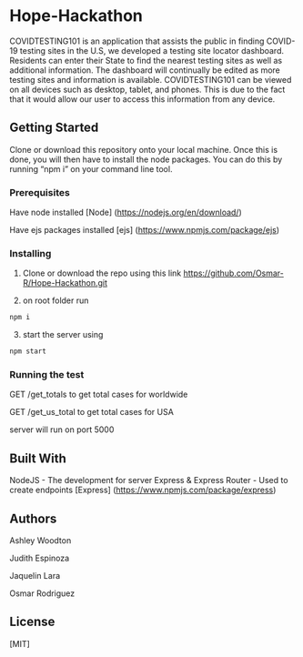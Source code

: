 # Hope-Hackathon
COVIDTESTING101 is an application that assists the public in finding COVID-19 testing sites in the U.S, we developed a testing site locator dashboard. Residents can enter their State to find the nearest testing sites as well as additional information. The dashboard will continually be edited as more testing sites and information is available. COVIDTESTING101 can be viewed on all devices such as desktop, tablet, and phones. This is due to the fact that it would allow our user to access this information from any device.

## Getting Started
Clone or download this repository onto your local machine. Once this is done, you will then have to install the node packages. You can do this by running “npm i” on your command line tool.

### Prerequisites 
Have node installed 
[Node] 
(https://nodejs.org/en/download/)

Have ejs packages installed 
[ejs]
(https://www.npmjs.com/package/ejs)

### Installing
1. Clone or download the repo using this link https://github.com/Osmar-R/Hope-Hackathon.git


2. on root folder run

```bash
npm i 
```

3. start the server using

```bash
npm start
```

### Running the test
GET /get_totals to get total cases for worldwide

GET /get_us_total to get total cases for USA

server will run on port 5000

## Built With
NodeJS - The development for server
Express & Express Router - Used to create endpoints
[Express]
(https://www.npmjs.com/package/express)

## Authors
Ashley Woodton

Judith Espinoza

Jaquelin Lara

Osmar Rodriguez

## License
[MIT] 